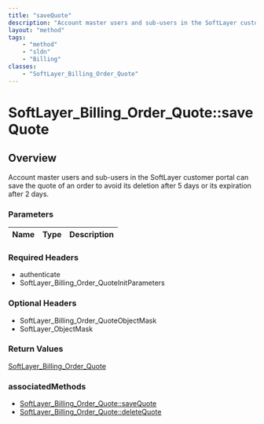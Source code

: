```yaml
---
title: "saveQuote"
description: "Account master users and sub-users in the SoftLayer customer portal can save the quote of an order to avoid its deletion... "
layout: "method"
tags:
    - "method"
    - "sldn"
    - "Billing"
classes:
    - "SoftLayer_Billing_Order_Quote"
---
```

# SoftLayer_Billing_Order_Quote::saveQuote
## Overview 
Account master users and sub-users in the SoftLayer customer portal can save the quote of an order to avoid its deletion after 5 days or its expiration after 2 days. 

### Parameters 
|Name | Type | Description |
| --- | --- | --- |


### Required Headers
* authenticate
* SoftLayer_Billing_Order_QuoteInitParameters

### Optional Headers
* SoftLayer_Billing_Order_QuoteObjectMask
* SoftLayer_ObjectMask

### Return Values
<a href='/reference/datatypes/SoftLayer_Billing_Order_Quote'>SoftLayer_Billing_Order_Quote </a>


### associatedMethods

*  [SoftLayer_Billing_Order_Quote::saveQuote](/reference/services/SoftLayer_Billing_Order_Quote/saveQuote )
*  [SoftLayer_Billing_Order_Quote::deleteQuote](/reference/services/SoftLayer_Billing_Order_Quote/deleteQuote )

